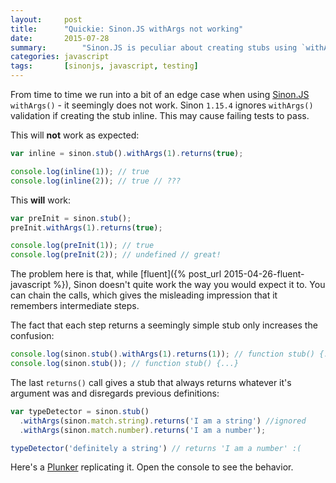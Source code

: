```yaml
---
layout:     post
title:      "Quickie: Sinon.JS withArgs not working"
date:       2015-07-28
summary:		"Sinon.JS is peculiar about creating stubs using `withArgs` inline"
categories: javascript
tags:       [sinonjs, javascript, testing]
---
```


From time to time we run into a bit of an edge case when using [Sinon.JS](http://sinonjs.org/)
`withArgs()` - it seemingly does not work. Sinon `1.15.4` ignores `withArgs()` validation
if creating the stub inline. This may cause failing tests to pass.

This will **not** work as expected:

```js
var inline = sinon.stub().withArgs(1).returns(true);

console.log(inline(1)); // true
console.log(inline(2)); // true // ???
```

This **will** work:

```js
var preInit = sinon.stub();
preInit.withArgs(1).returns(true);

console.log(preInit(1)); // true
console.log(preInit(2)); // undefined // great!
```

The problem here is that, while [fluent]({% post_url 2015-04-26-fluent-javascript %}),
Sinon doesn't quite work the way you would expect it to. You can chain the calls,
which gives the misleading impression that it remembers intermediate steps.

The fact that each step returns a seemingly simple stub only increases the confusion:

```js
console.log(sinon.stub().withArgs(1).returns(1)); // function stub() {...}
console.log(sinon.stub()); // function stub() {...}
```

The last `returns()` call gives a stub that always returns whatever
it's argument was and disregards previous definitions:

```js
var typeDetector = sinon.stub()
  .withArgs(sinon.match.string).returns('I am a string') //ignored
  .withArgs(sinon.match.number).returns('I am a number');

typeDetector('definitely a string') // returns 'I am a number' :(
```

Here's a [Plunker](http://plnkr.co/edit/ySNFvV6mEaeYdOPiH5Gq?p=preview) replicating it.
Open the console to see the behavior.
